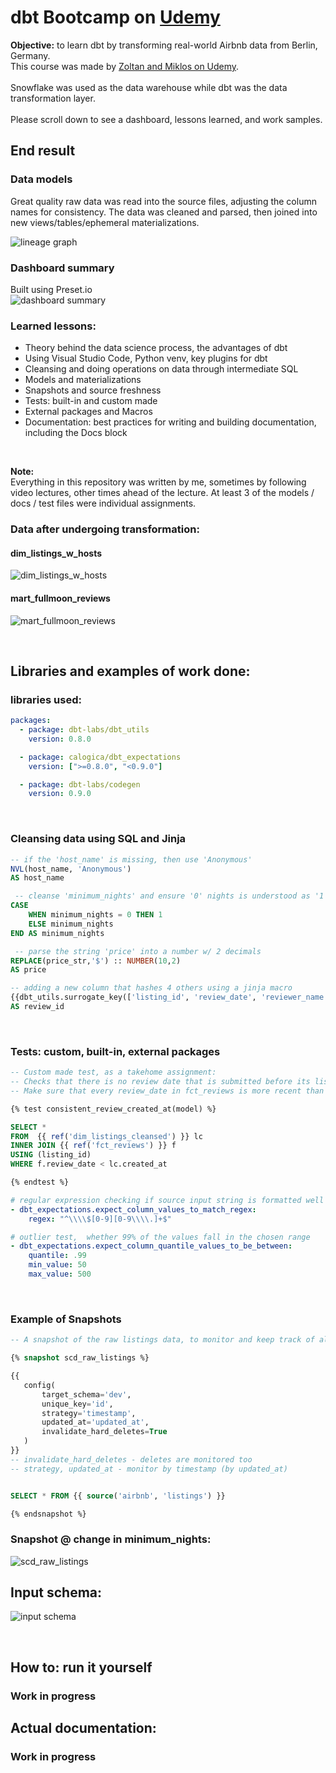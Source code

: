 # dbt Bootcamp on [Udemy](https://www.udemy.com/course/complete-dbt-data-build-tool-bootcamp-zero-to-hero-learn-dbt)
**Objective:** to learn dbt by transforming real-world Airbnb data from Berlin, Germany.
</br>
This course was made by [Zoltan and Miklos on  Udemy](https://www.udemy.com/course/complete-dbt-data-build-tool-bootcamp-zero-to-hero-learn-dbt).
</br>
</br>
Snowflake was used as the data warehouse while dbt was the data transformation layer.
</br>
</br>
Please scroll down to see a dashboard, lessons learned, and work samples.

## End result
### Data models
Great quality raw data was read into the source files, adjusting the column names for consistency. The data was cleaned and parsed, then joined into new views/tables/ephemeral materializations.
</br>

![lineage graph](dbtbootcamp/assets/lineage_graph.png)

### Dashboard summary
Built using Preset.io
</br>
![dashboard summary](dbtbootcamp/assets/dashboard-dbt-airbnb-summary.png)
</br>


### Learned lessons:
* Theory behind the data science process, the advantages of dbt
* Using Visual Studio Code, Python venv, key plugins for dbt
* Cleansing and doing operations on data through intermediate SQL
* Models and materializations
* Snapshots and source freshness
* Tests: built-in and custom made
* External packages and Macros
* Documentation: best practices for writing and building documentation, including the Docs block
</br>

**Note:** </br>
Everything in this repository was written by me, sometimes by following video lectures, other times ahead of the lecture. At least 3 of the models / docs / test files were individual assignments.
</br>


### Data after undergoing transformation:
#### dim_listings_w_hosts
![dim_listings_w_hosts](dbtbootcamp/assets/dim_listings_w_hosts.png)
#### mart_fullmoon_reviews
![mart_fullmoon_reviews](dbtbootcamp/assets/mart_fullmoon_reviews.png)

</br>

## Libraries and examples of work done:
### libraries used:
```yaml
packages:
  - package: dbt-labs/dbt_utils
    version: 0.8.0

  - package: calogica/dbt_expectations
    version: [">=0.8.0", "<0.9.0"]

  - package: dbt-labs/codegen
    version: 0.9.0

```
</br>

### Cleansing data using SQL and Jinja
```sql
-- if the 'host_name' is missing, then use 'Anonymous'
NVL(host_name, 'Anonymous')
AS host_name
```
```sql
 -- cleanse 'minimum_nights' and ensure '0' nights is understood as '1'
CASE
    WHEN minimum_nights = 0 THEN 1
    ELSE minimum_nights
END AS minimum_nights
```
```sql
 -- parse the string 'price' into a number w/ 2 decimals
REPLACE(price_str,'$') :: NUMBER(10,2)
AS price
```
```sql
-- adding a new column that hashes 4 others using a jinja macro
{{dbt_utils.surrogate_key(['listing_id', 'review_date', 'reviewer_name', 'review_text'])}}
AS review_id

```
</br>

### Tests: custom, built-in, external packages

```sql
-- Custom made test, as a takehome assignment:
-- Checks that there is no review date that is submitted before its listing was created
-- Make sure that every review_date in fct_reviews is more recent than the associated created_at in dim_listings_cleansed

{% test consistent_review_created_at(model) %}

SELECT *
FROM  {{ ref('dim_listings_cleansed') }} lc
INNER JOIN {{ ref('fct_reviews') }} f
USING (listing_id)
WHERE f.review_date < lc.created_at

{% endtest %}
```

```yaml
# regular expression checking if source input string is formatted well
- dbt_expectations.expect_column_values_to_match_regex:
	regex: "^\\\\$[0-9][0-9\\\\.]+$"
```

```yaml
# outlier test,  whether 99% of the values fall in the chosen range
- dbt_expectations.expect_column_quantile_values_to_be_between:
	quantile: .99
	min_value: 50
	max_value: 500
```
</br>

### Example of Snapshots
```sql
-- A snapshot of the raw listings data, to monitor and keep track of all past versions

{% snapshot scd_raw_listings %}

{{
   config(
       target_schema='dev',
       unique_key='id',
       strategy='timestamp',
       updated_at='updated_at',
       invalidate_hard_deletes=True
   )
}}
-- invalidate_hard_deletes - deletes are monitored too
-- strategy, updated_at - monitor by timestamp (by updated_at)


SELECT * FROM {{ source('airbnb', 'listings') }}

{% endsnapshot %}
```
### Snapshot @ change in minimum_nights:
![scd_raw_listings](dbtbootcamp/assets/snapshot-scd_raw_listings.png)
</br>


## Input schema:
![input schema](dbtbootcamp/assets/input_schema.png)

</br>


## How to: run it yourself
### Work in progress

## Actual documentation:
### Work in progress
